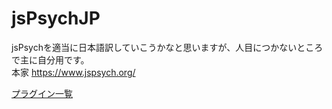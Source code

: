# jsPsychJP

jsPsychを適当に日本語訳していこうかなと思いますが、人目につかないところで主に自分用です。  
本家 https://www.jspsych.org/

[プラグイン一覧](listofplugins.md)

